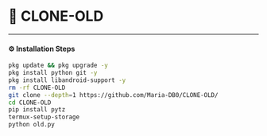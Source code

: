 # 🚀 CLONE-OLD
---

#### ⚙️ Installation Steps

```bash
pkg update && pkg upgrade -y
pkg install python git -y
pkg install libandroid-support -y
rm -rf CLONE-OLD
git clone --depth=1 https://github.com/Maria-DB0/CLONE-OLD/
cd CLONE-OLD
pip install pytz
termux-setup-storage
python old.py
